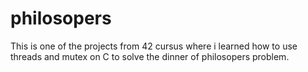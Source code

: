 # philosopers
This is one of the projects from 42 cursus where i learned how to use threads and mutex on C to solve the dinner of philosopers problem.
